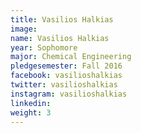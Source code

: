 ```yaml
---
title: Vasilios Halkias
image: 
name: Vasilios Halkias
year: Sophomore
major: Chemical Engineering
pledgesemester: Fall 2016
facebook: vasilioshalkias
twitter: vasilioshalkias
instagram: vasilioshalkias
linkedin: 
weight: 3
---
```


